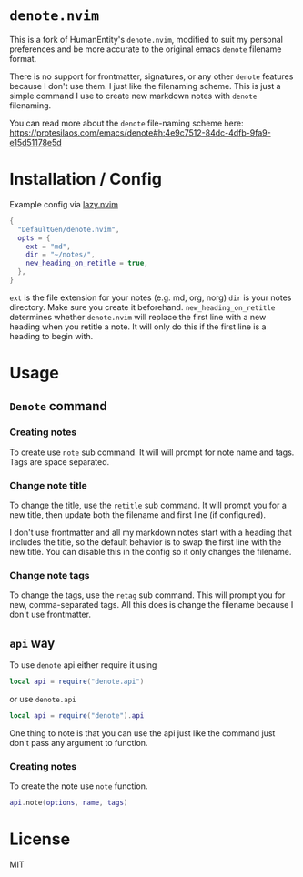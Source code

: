 # `denote.nvim`

This is a fork of HumanEntity's `denote.nvim`, modified to suit my personal preferences and be more accurate to the original emacs `denote` filename format.

There is no support for frontmatter, signatures, or any other `denote` features because I don't use them. I just like the filenaming scheme. This is just a simple command I use to create new markdown notes with `denote` filenaming.

You can read more about the `denote` file-naming scheme here:
https://protesilaos.com/emacs/denote#h:4e9c7512-84dc-4dfb-9fa9-e15d51178e5d

# Installation / Config

Example config via [lazy.nvim](https://github.com/folke/lazy.nvim)

```lua
{
  "DefaultGen/denote.nvim",
  opts = {
    ext = "md",
    dir = "~/notes/",
    new_heading_on_retitle = true,
  },
} 
```

`ext` is the file extension for your notes (e.g. md, org, norg)
`dir` is your notes directory. Make sure you create it beforehand.
`new_heading_on_retitle` determines whether `denote.nvim` will replace the first line with a new heading when you retitle a note. It will only do this if the first line is a heading to begin with.


# Usage

## `Denote` command

### Creating notes

To create use `note` sub command. It will will prompt for note name and tags. Tags are space separated.

### Change note title

To change the title, use the `retitle` sub command. It will prompt you for a new title, then update both the filename and first line (if configured).

I don't use frontmatter and all my markdown notes start with a heading that includes the title, so the default behavior is to swap the first line with the new title. You can disable this in the config so it only changes the filename.

### Change note tags

To change the tags, use the `retag` sub command. This will prompt you for new, comma-separated tags. All this does is change the filename because I don't use frontmatter.

## `api` way

To use `denote` api either require it using

```lua
local api = require("denote.api")
```

or use `denote.api`

```lua
local api = require("denote").api
```

One thing to note is that you can use the api just like the command just don't pass any argument to function.

### Creating notes

To create the note use `note` function.

```lua
api.note(options, name, tags)
```

# License

MIT
